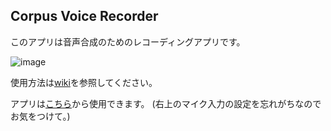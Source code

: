 Corpus Voice Recorder
---

このアプリは音声合成のためのレコーディングアプリです。

![image](https://user-images.githubusercontent.com/48346627/184543418-44abb74e-3137-4f9e-947d-32354249c552.png)


使用方法は[wiki](https://github.com/w-okada/voice-recorder/wiki)を参照してください。

アプリは[こちら](https://w-okada.github.io/voice-recorder/)から使用できます。
(右上のマイク入力の設定を忘れがちなのでお気をつけて。)
